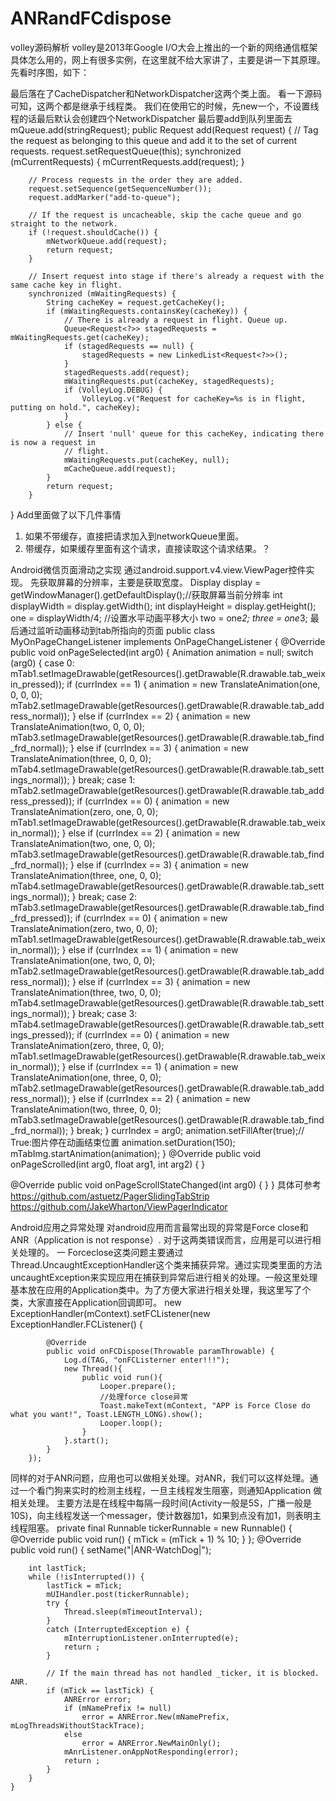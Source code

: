 # ANRandFCdispose
volley源码解析
volley是2013年Google I/O大会上推出的一个新的网络通信框架
具体怎么用的，网上有很多实例，在这里就不给大家讲了，主要是讲一下其原理。
先看时序图，如下：
 
最后落在了CacheDispatcher和NetworkDispatcher这两个类上面。
看一下源码可知，这两个都是继承于线程类。
我们在使用它的时候，先new一个，不设置线程的话最后默认会创建四个NetworkDispatcher
最后要add到队列里面去mQueue.add(stringRequest); 
public <T> Request<T> add(Request<T> request) {
        // Tag the request as belonging to this queue and add it to the set of current requests.
        request.setRequestQueue(this);
        synchronized (mCurrentRequests) {
            mCurrentRequests.add(request);
        }

        // Process requests in the order they are added.
        request.setSequence(getSequenceNumber());
        request.addMarker("add-to-queue");

        // If the request is uncacheable, skip the cache queue and go straight to the network.
        if (!request.shouldCache()) {
            mNetworkQueue.add(request);
            return request;
        }

        // Insert request into stage if there's already a request with the same cache key in flight.
        synchronized (mWaitingRequests) {
            String cacheKey = request.getCacheKey();
            if (mWaitingRequests.containsKey(cacheKey)) {
                // There is already a request in flight. Queue up.
                Queue<Request<?>> stagedRequests = mWaitingRequests.get(cacheKey);
                if (stagedRequests == null) {
                    stagedRequests = new LinkedList<Request<?>>();
                }
                stagedRequests.add(request);
                mWaitingRequests.put(cacheKey, stagedRequests);
                if (VolleyLog.DEBUG) {
                    VolleyLog.v("Request for cacheKey=%s is in flight, putting on hold.", cacheKey);
                }
            } else {
                // Insert 'null' queue for this cacheKey, indicating there is now a request in
                // flight.
                mWaitingRequests.put(cacheKey, null);
                mCacheQueue.add(request);
            }
            return request;
        }
}
Add里面做了以下几件事情
1.	如果不带缓存，直接把请求加入到networkQueue里面。
2.	带缓存，如果缓存里面有这个请求，直接读取这个请求结果。？
 





























Android微信页面滑动之实现
通过android.support.v4.view.ViewPager控件实现。
先获取屏幕的分辨率，主要是获取宽度。
Display display = getWindowManager().getDefaultDisplay();//获取屏幕当前分辨率
int displayWidth = display.getWidth();
int displayHeight = display.getHeight();
one = displayWidth/4; //设置水平动画平移大小
two = one*2;
three = one*3;
最后通过监听动画移动到tab所指向的页面
public class MyOnPageChangeListener implements OnPageChangeListener {
		@Override
		public void onPageSelected(int arg0) {
			Animation animation = null;
			switch (arg0) {
			case 0:
				mTab1.setImageDrawable(getResources().getDrawable(R.drawable.tab_weixin_pressed));
				if (currIndex == 1) {
					animation = new TranslateAnimation(one, 0, 0, 0);
				mTab2.setImageDrawable(getResources().getDrawable(R.drawable.tab_address_normal));
				} else if (currIndex == 2) {
					animation = new TranslateAnimation(two, 0, 0, 0);
				mTab3.setImageDrawable(getResources().getDrawable(R.drawable.tab_find_frd_normal));
				}
				else if (currIndex == 3) {
					animation = new TranslateAnimation(three, 0, 0, 0);
				mTab4.setImageDrawable(getResources().getDrawable(R.drawable.tab_settings_normal));
				}
				break;
			case 1:
				mTab2.setImageDrawable(getResources().getDrawable(R.drawable.tab_address_pressed));
				if (currIndex == 0) {
					animation = new TranslateAnimation(zero, one, 0, 0);
				mTab1.setImageDrawable(getResources().getDrawable(R.drawable.tab_weixin_normal));
				} else if (currIndex == 2) {
					animation = new TranslateAnimation(two, one, 0, 0);
				mTab3.setImageDrawable(getResources().getDrawable(R.drawable.tab_find_frd_normal));
				}
				else if (currIndex == 3) {
					animation = new TranslateAnimation(three, one, 0, 0);
				mTab4.setImageDrawable(getResources().getDrawable(R.drawable.tab_settings_normal));
				}
				break;
			case 2:
			mTab3.setImageDrawable(getResources().getDrawable(R.drawable.tab_find_frd_pressed));
				if (currIndex == 0) {
					animation = new TranslateAnimation(zero, two, 0, 0);
				mTab1.setImageDrawable(getResources().getDrawable(R.drawable.tab_weixin_normal));
				} else if (currIndex == 1) {
					animation = new TranslateAnimation(one, two, 0, 0);
				mTab2.setImageDrawable(getResources().getDrawable(R.drawable.tab_address_normal));
				}
				else if (currIndex == 3) {
					animation = new TranslateAnimation(three, two, 0, 0);
				mTab4.setImageDrawable(getResources().getDrawable(R.drawable.tab_settings_normal));
				}
				break;
			case 3:
				mTab4.setImageDrawable(getResources().getDrawable(R.drawable.tab_settings_pressed));
				if (currIndex == 0) {
					animation = new TranslateAnimation(zero, three, 0, 0);
				mTab1.setImageDrawable(getResources().getDrawable(R.drawable.tab_weixin_normal));
				} else if (currIndex == 1) {
					animation = new TranslateAnimation(one, three, 0, 0);
				mTab2.setImageDrawable(getResources().getDrawable(R.drawable.tab_address_normal));
				}
				else if (currIndex == 2) {
					animation = new TranslateAnimation(two, three, 0, 0);
				mTab3.setImageDrawable(getResources().getDrawable(R.drawable.tab_find_frd_normal));
				}
				break;
			}
			currIndex = arg0;
			animation.setFillAfter(true);// True:图片停在动画结束位置
			animation.setDuration(150);
			mTabImg.startAnimation(animation);
		}
@Override
public void onPageScrolled(int arg0, float arg1, int arg2) {
		}

@Override
public void onPageScrollStateChanged(int arg0) {
		}
	}
具体可参考
https://github.com/astuetz/PagerSlidingTabStrip
https://github.com/JakeWharton/ViewPagerIndicator

Android应用之异常处理
对android应用而言最常出现的异常是Force close和ANR（Application is not response）.
对于这两类错误而言，应用是可以进行相关处理的。
一 Forceclose这类问题主要通过Thread.UncaughtExceptionHandler这个类来捕获异常。通过实现类里面的方法uncaughtException来实现应用在捕获到异常后进行相关的处理。一般这里处理基本放在应用的Application类中。为了方便大家进行相关处理，我这里写了个类，大家直接在Application回调即可。
new ExceptionHandler(mContext).setFCListener(new ExceptionHandler.FCListener() {
            
            @Override
            public void onFCDispose(Throwable paramThrowable) {
                Log.d(TAG, "onFCListerner enter!!!");
                new Thread(){
                    public void run(){
                        Looper.prepare();
                        //处理force close异常
                        Toast.makeText(mContext, "APP is Force Close do what you want!", Toast.LENGTH_LONG).show();
                        Looper.loop();
                    }
                }.start();
            }
        });
同样的对于ANR问题，应用也可以做相关处理。对ANR，我们可以这样处理。通过一个看门狗来实时的检测主线程，一旦主线程发生阻塞，则通知Application 做相关处理。
主要方法是在线程中每隔一段时间(Activity一般是5S，广播一般是10S)，向主线程发送一个messager，使计数器加1，如果到点没有加1，则表明主线程阻塞。
private final Runnable tickerRunnable = new Runnable() {
        @Override public void run() {
            mTick = (mTick + 1) % 10;
        }
    };
@Override
    public void run() {
        setName("|ANR-WatchDog|");

        int lastTick;
        while (!isInterrupted()) {
            lastTick = mTick;
            mUIHandler.post(tickerRunnable);
            try {
                Thread.sleep(mTimeoutInterval);
            }
            catch (InterruptedException e) {
                mInterruptionListener.onInterrupted(e);
                return ;
            }

            // If the main thread has not handled _ticker, it is blocked. ANR.
            if (mTick == lastTick) {
                ANRError error;
                if (mNamePrefix != null)
                    error = ANRError.New(mNamePrefix, mLogThreadsWithoutStackTrace);
                else
                    error = ANRError.NewMainOnly();
                mAnrListener.onAppNotResponding(error);
                return ;
            }
        }
    }
